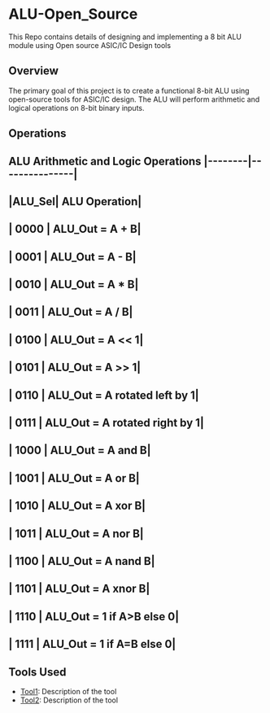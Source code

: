 # ALU-Open_Source
This Repo contains details of designing and implementing a 8 bit ALU module using Open source ASIC/IC Design tools

## Overview
The primary goal of this project is to create a functional 8-bit ALU using open-source tools for ASIC/IC design. The ALU will perform arithmetic and logical operations on 8-bit binary inputs.

## Operations


ALU Arithmetic and Logic Operations
|--------|---------------|
----------------------------------------------------------------------
|ALU_Sel|   ALU Operation|
----------------------------------------------------------------------
| 0000  |   ALU_Out = A + B|
----------------------------------------------------------------------
| 0001  |   ALU_Out = A - B|
----------------------------------------------------------------------
| 0010  |   ALU_Out = A * B|
----------------------------------------------------------------------
| 0011  |   ALU_Out = A / B|
----------------------------------------------------------------------
| 0100  |   ALU_Out = A << 1|
----------------------------------------------------------------------
| 0101  |   ALU_Out = A >> 1|
----------------------------------------------------------------------
| 0110  |   ALU_Out = A rotated left by 1|
----------------------------------------------------------------------
| 0111  |   ALU_Out = A rotated right by 1|
----------------------------------------------------------------------
| 1000  |   ALU_Out = A and B|
----------------------------------------------------------------------
| 1001  |   ALU_Out = A or B|
----------------------------------------------------------------------
| 1010  |   ALU_Out = A xor B|
----------------------------------------------------------------------
| 1011  |   ALU_Out = A nor B|
----------------------------------------------------------------------
| 1100  |   ALU_Out = A nand B|
----------------------------------------------------------------------
| 1101  |   ALU_Out = A xnor B|
----------------------------------------------------------------------
| 1110  |   ALU_Out = 1 if A>B else 0|
----------------------------------------------------------------------
| 1111  |   ALU_Out = 1 if A=B else 0|
----------------------------------------------------------------------


## Tools Used
- [Tool1](link1): Description of the tool
- [Tool2](link2): Description of the tool
